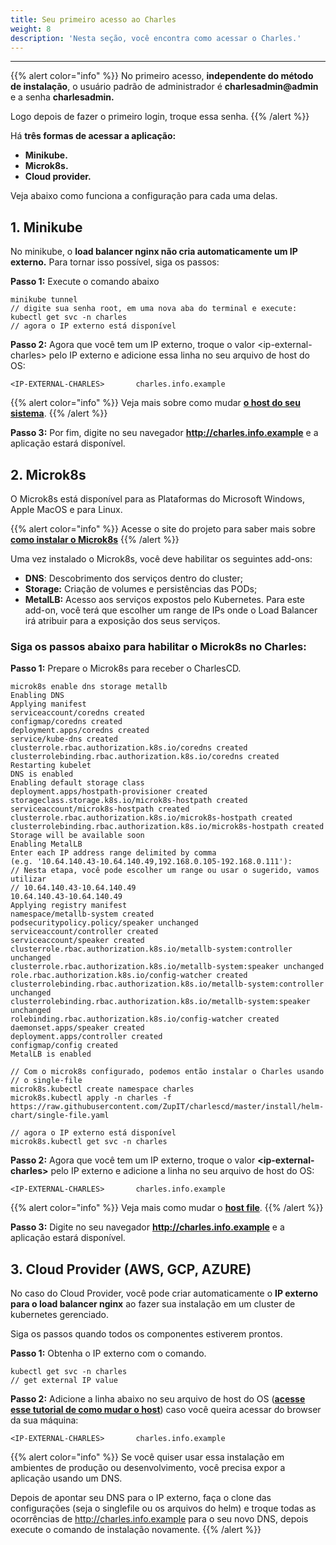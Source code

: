 ```yaml
---
title: Seu primeiro acesso ao Charles
weight: 8
description: 'Nesta seção, você encontra como acessar o Charles.'
---
```


---

{{% alert color="info" %}}
No primeiro acesso, **independente do método de instalação**, o usuário padrão de administrador é **charlesadmin@admin** e a senha **charlesadmin.** 

Logo depois de fazer o primeiro login, troque essa senha. 
{{% /alert %}}

Há **três formas de acessar a aplicação:** 

* **Minikube.**
* **Microk8s.** 
* **Cloud provider.** 

Veja abaixo como funciona a configuração para cada uma delas.

## **1. Minikube**

No minikube, o **load balancer nginx não cria automaticamente um IP externo.** Para tornar isso possível, siga os passos: 

**Passo 1:** Execute o comando abaixo

```text
minikube tunnel
// digite sua senha root, em uma nova aba do terminal e execute:
kubectl get svc -n charles
// agora o IP externo está disponível
```

**Passo 2:** Agora que você tem um IP externo, troque o valor &lt;ip-external-charles&gt; pelo IP externo e adicione essa linha no seu arquivo de host do OS: 

```text
<IP-EXTERNAL-CHARLES>       charles.info.example
```

{{% alert color="info" %}}
Veja mais sobre como mudar [**o host do seu sistema**](https://www.howtogeek.com/howto/27350/beginner-geek-how-to-edit-your-hosts-file/). 
{{% /alert %}}

**Passo 3:** Por fim, digite no seu navegador **http://charles.info.example** e a aplicação estará disponível.

## 2. Microk8s

O Microk8s está disponível para as Plataformas do Microsoft Windows, Apple MacOS e para Linux. 

{{% alert color="info" %}}
Acesse o site do projeto para saber mais sobre [**como instalar o Microk8s**](https://microk8s.io/)
{{% /alert %}}

Uma vez instalado o Microk8s, você deve habilitar os seguintes add-ons:

* **DNS**: Descobrimento dos serviços dentro do cluster;
* **Storage:** Criação de volumes e persistências das PODs;
* **MetalLB:** Acesso aos serviços expostos pelo Kubernetes. Para este add-on, você terá que escolher um range de IPs onde o Load Balancer irá atribuir para a exposição dos seus serviços.

### Siga os passos abaixo para habilitar o Microk8s no Charles: 

**Passo 1:** Prepare o Microk8s para receber o CharlesCD.

```text
microk8s enable dns storage metallb
Enabling DNS
Applying manifest
serviceaccount/coredns created
configmap/coredns created
deployment.apps/coredns created
service/kube-dns created
clusterrole.rbac.authorization.k8s.io/coredns created
clusterrolebinding.rbac.authorization.k8s.io/coredns created
Restarting kubelet
DNS is enabled
Enabling default storage class
deployment.apps/hostpath-provisioner created
storageclass.storage.k8s.io/microk8s-hostpath created
serviceaccount/microk8s-hostpath created
clusterrole.rbac.authorization.k8s.io/microk8s-hostpath created
clusterrolebinding.rbac.authorization.k8s.io/microk8s-hostpath created
Storage will be available soon
Enabling MetalLB
Enter each IP address range delimited by comma 
(e.g. '10.64.140.43-10.64.140.49,192.168.0.105-192.168.0.111'):
// Nesta etapa, você pode escolher um range ou usar o sugerido, vamos utilizar
// 10.64.140.43-10.64.140.49
10.64.140.43-10.64.140.49
Applying registry manifest
namespace/metallb-system created
podsecuritypolicy.policy/speaker unchanged
serviceaccount/controller created
serviceaccount/speaker created
clusterrole.rbac.authorization.k8s.io/metallb-system:controller unchanged
clusterrole.rbac.authorization.k8s.io/metallb-system:speaker unchanged
role.rbac.authorization.k8s.io/config-watcher created
clusterrolebinding.rbac.authorization.k8s.io/metallb-system:controller unchanged
clusterrolebinding.rbac.authorization.k8s.io/metallb-system:speaker unchanged
rolebinding.rbac.authorization.k8s.io/config-watcher created
daemonset.apps/speaker created
deployment.apps/controller created
configmap/config created
MetalLB is enabled

// Com o microk8s configurado, podemos então instalar o Charles usando
// o single-file
microk8s.kubectl create namespace charles
​​microk8s.kubectl apply -n charles -f https://raw.githubusercontent.com/ZupIT/charlescd/master/install/helm-chart/single-file.yaml

// agora o IP externo está disponível
microk8s.kubectl get svc -n charles

```

**Passo 2:** Agora que você tem um IP externo, troque o valor **&lt;ip-external-charles&gt;** pelo IP externo e adicione a linha no seu arquivo de host do OS: 

```text
<IP-EXTERNAL-CHARLES>       charles.info.example
```

{{% alert color="info" %}}
Veja mais como mudar o [**host file**](https://www.howtogeek.com/howto/27350/beginner-geek-how-to-edit-your-hosts-file/).
{{% /alert %}}

**Passo 3:** Digite no seu navegador **http://charles.info.example** e a aplicação estará disponível.

## **3. Cloud Provider \(AWS, GCP, AZURE\)**

No caso do Cloud Provider, você pode criar automaticamente o **IP externo para o load balancer nginx**  ao fazer sua instalação em um cluster de kubernetes gerenciado. 

Siga os passos quando todos os componentes estiverem prontos.

**Passo 1:**  Obtenha o IP externo com o comando.

```text
kubectl get svc -n charles
// get external IP value
```

**Passo 2:** Adicione a linha abaixo no seu arquivo de host do OS \([**acesse esse tutorial de como mudar o host**](https://www.howtogeek.com/howto/27350/beginner-geek-how-to-edit-your-hosts-file/)\) caso você queira acessar do browser da sua máquina:

```text
<IP-EXTERNAL-CHARLES>       charles.info.example
```

{{% alert color="info" %}}
Se você quiser usar essa instalação em ambientes de produção ou desenvolvimento, você precisa expor a aplicação usando um DNS.

Depois de apontar seu DNS para o IP externo, faça o clone das configurações \(seja o singlefile ou os arquivos do helm\) e troque todas as ocorrências de http://charles.info.example para o seu novo DNS, depois execute o comando de instalação novamente.
{{% /alert %}}
